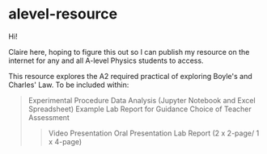 # alevel-resource

Hi! 

Claire here, hoping to figure this out so I can publish my resource on the internet for any and all A-level Physics students to access. 

This resource explores the A2 required practical of exploring Boyle's and Charles' Law. 
To be included within:
  > Experimental Procedure 
  > Data Analysis (Jupyter Notebook and Excel Spreadsheet)
  > Example Lab Report for Guidance
  > Choice of Teacher Assessment 
  >> Video Presentation
  >> Oral Presentation
  >> Lab Report (2 x 2-page/ 1 x 4-page)
